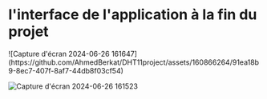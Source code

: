 <h1>l'interface de l'application   à la fin du projet </h1>
![Capture d'écran 2024-06-26 161647](https://github.com/AhmedBerkat/DHT11project/assets/160866264/91ea18b9-8ec7-407f-8af7-44db8f03cf54)

![Capture d'écran 2024-06-26 161523](https://github.com/AhmedBerkat/DHT11project/assets/160866264/add2aac4-1fd0-4308-a46d-a628f24c61f6)
